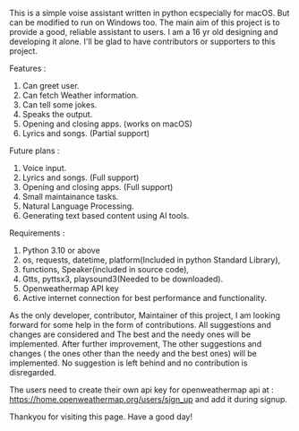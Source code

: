 This is a simple voise assistant written in python ecspecially for macOS. But can be modified to run on Windows too. The main aim of this project is to provide a good, reliable assistant to users. I am a 16 yr old designing and developing it alone. I'll be glad to have contributors or supporters to this project.

Features :
  1. Can greet user.
  2. Can fetch Weather information.
  3. Can tell some jokes.
  4. Speaks the output.
  5. Opening and closing apps. (works on macOS)
  6. Lyrics and songs. (Partial support)

Future plans :
  1. Voice input.
  2. Lyrics and songs. (Full support)
  3. Opening and closing apps. (Full support)
  4. Small maintainance tasks.
  5. Natural Language Processing.
  6. Generating text based content using AI tools.

Requirements :
  1. Python 3.10 or above
  2. os, requests, datetime, platform(Included in python Standard Library),
  3.  functions, Speaker(included in source code),
  4.   Gtts, pyttsx3, playsound3(Needed to be downloaded).
  5. Openweathermap API key
  6. Active internet connection for best performance and functionality.

As the only developer, contributor, Maintainer of this project, I am looking forward for some help in the form of contributions. All suggestions and changes are considered and The best and the needy ones will be implemented. After further improvement, The other suggestions and changes ( the ones other than the needy and the best ones) will be implemented. No suggestion is left behind and no contribution is disregarded.

The users need to create their own api key for openweathermap api at : https://home.openweathermap.org/users/sign_up 
and add it during signup.

Thankyou for visiting this page.
Have a good day!
